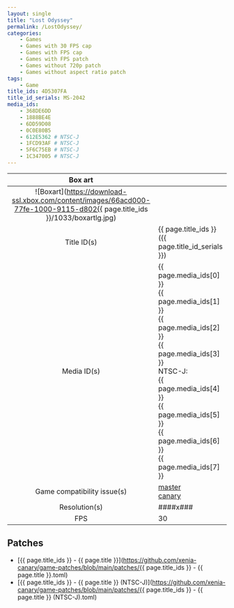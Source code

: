 ```yaml
---
layout: single
title: "Lost Odyssey"
permalink: /LostOdyssey/
categories:
    - Games
    - Games with 30 FPS cap
    - Games with FPS cap
    - Games with FPS patch
    - Games without 720p patch
    - Games without aspect ratio patch
tags:
    - Game
title_ids: 4D5307FA
title_id_serials: MS-2042
media_ids:
    - 368DE6DD
    - 1888BE4E
    - 6DD59D08
    - 0C0E80B5
    - 612E5362 # NTSC-J
    - 1FCD93AF # NTSC-J
    - 5F6C75EB # NTSC-J
    - 1C347005 # NTSC-J
---
```


| Box art                     |                                                                                        |
| :-----:                     | :-                                                                                     |
| ![Boxart](https://download-ssl.xbox.com/content/images/66acd000-77fe-1000-9115-d802{{ page.title_ids }}/1033/boxartlg.jpg) |
| Title ID(s)                 | {{ page.title_ids }} ({{ page.title_id_serials }})                                     |
| Media ID(s)                 | {{ page.media_ids[0] }}<br>{{ page.media_ids[1] }}<br>{{ page.media_ids[2] }}<br>{{ page.media_ids[3] }}<br>NTSC-J:<br>{{ page.media_ids[4] }}<br>{{ page.media_ids[5] }}<br>{{ page.media_ids[6] }}<br>{{ page.media_ids[7] }} |
| Game compatibility issue(s) | [master](https://github.com/xenia-project/game-compatibility/issues/298)<br>[canary](https://github.com/xenia-canary/game-compatibility/issues/4) |
| Resolution(s)               | ####x###                                                                               |
| FPS                         | 30                                                                                     |

## Patches
* [{{ page.title_ids }} - {{ page.title }}](https://github.com/xenia-canary/game-patches/blob/main/patches/{{ page.title_ids }} - {{ page.title }}.toml)
* [{{ page.title_ids }} - {{ page.title }} (NTSC-J)](https://github.com/xenia-canary/game-patches/blob/main/patches/{{ page.title_ids }} - {{ page.title }} (NTSC-J).toml)
